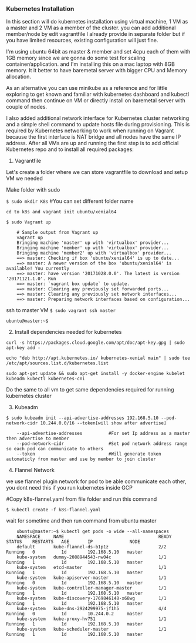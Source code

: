 ### Kubernetes Installation



In this section will do kubernetes installation using virtual machine, 1 VM as a master and 2 VM as a member of the cluster. you can add additional member/node by edit vagrantfile I already provide in separate folder but if you have limited resources, existing configuration will just fine.

I'm using ubuntu 64bit as master & member and set 4cpu each of them with 1GB memory since we are gonna do some test for scaling container/application. and I'm installing this on a mac laptop with 8GB memory. It it better to have baremetal server with bigger CPU and Memory allocation.

As an alternative you can use minikube as a reference and for little exploring to get known and familiar with kubernetes dashboard and kubectl command then continue on VM or directly install on baremetal server with couple of nodes. 

I also added additional network interface for Kubernetes cluster networking and a simple shell command to update hosts file during provisioning. This is required by Kubernetes networking to work when running on Vagrant because the first interface is NAT bridge and all nodes have the same IP address. After all VMs are up and running the first step is to add official Kubernetes repo and to install all required packages:

1. Vagrantfile

Let's create a folder where we can store vagrantfile to download and setup VM we needed

Make folder with sudo

`$ sudo mkdir K8s`              #You can set different folder name

`cd to k8s and vagrant init ubuntu/xenial64`

`$ sudo Vagrant up`

        # Sample output from Vagrant up
        vagrant up
        Bringing machine 'master' up with 'virtualbox' provider...
        Bringing machine 'member' up with 'virtualbox' provider...
        Bringing machine 'member2' up with 'virtualbox' provider...
        ==> master: Checking if box 'ubuntu/xenial64' is up to date...
        ==> master: A newer version of the box 'ubuntu/xenial64' is available! You currently
        ==> master: have version '20171028.0.0'. The latest is version '20171121.1.0'. Run
        ==> master: `vagrant box update` to update.
        ==> master: Clearing any previously set forwarded ports...
        ==> master: Clearing any previously set network interfaces...
        ==> master: Preparing network interfaces based on configuration...
   

ssh to master VM `$ sudo vagrant ssh master`

`ubuntu@master:~$`

2. Install dependencies needed for kubernetes 

`curl -s https://packages.cloud.google.com/apt/doc/apt-key.gpg | sudo apt-key add -`

`echo "deb http://apt.kubernetes.io/ kubernetes-xenial main" | sudo tee /etc/apt/sources.list.d/kubernetes.list`

`sudo apt-get update && sudo apt-get install -y docker-engine kubelet kubeadm kubectl kubernetes-cni`

Do the same to all vm to get same dependencies required for running kubernetes cluster

3. Kubeadm

`$ sudo kubeadm init --api-advertise-addresses 192.168.5.10 --pod-network-cidr 10.244.0.0/16 --token[will show after advertise]`


        --api-advertise-addresses          #For set Ip address as a master then advertise to member
        --pod-network-cidr                 #Set pod network address range so each pod can communicate to others
        --token                            #Will generate token automaticly from master and use by member to join cluster


4. Flannel Network

we use flannel plugin network for pod to be able communicate each other, you dont need this if you run kubernetes inside GCP


#Copy k8s-flannel.yaml from file folder and run this command 


`$ kubectl create -f k8s-flannel.yaml`

wait for sometime and then run command from ubuntu master

        ubuntu@master:~$ kubectl get pods -o wide --all-namespaces
        NAMESPACE     NAME                                    READY     STATUS    RESTARTS   AGE       IP              NODE
        default       kube-flannel-ds-b1p1z                   2/2       Running   0          1d        192.168.5.10   master
        kube-system   dummy-2088944543-nw04c                  1/1       Running   1          1d        192.168.5.10   master
        kube-system   etcd-master                             1/1       Running   1          1d        192.168.5.10   master
        kube-system   kube-apiserver-master                   1/1       Running   0          1d        192.168.5.10   master
        kube-system   kube-controller-manager-master          1/1       Running   1          1d        192.168.5.10   master
        kube-system   kube-discovery-1769846148-x68wg         1/1       Running   1          1d        192.168.5.10   master
        kube-system   kube-dns-2924299975-jf1h5               4/4       Running   0          1d        10.244.0.2     master
        kube-system   kube-proxy-hv751                        1/1       Running   1          1d        192.168.5.10   master
        kube-system   kube-scheduler-master                   1/1       Running   1          1d        192.168.5.10   master





